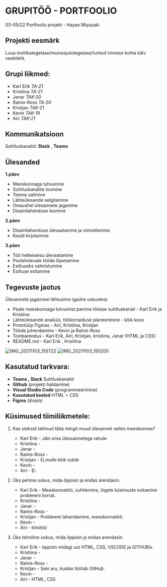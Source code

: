 # GRUPITÖÖ - PORTFOOLIO
03-05/22 Portfoolio projekt - Hayao Miyazaki

## Projekti eesmärk
Luua multikategelase/muinasjututegelase/tuntud inimese kohta käiv veebileht.

## Grupi liikmed:
- Karl Erik _TA-21_
- Kristiina _TA-21_
- Janar _TAK-20_
- Rainis-Ross _TA-20_
- Kristjan _TAK-21_
- Kevin _TAK-19_
- Airi _TAK-21_


## Kommunikatsioon
Suhtluskanalid: 
**Slack** , 
**Teams**

## Ülesanded
**1.päev**
- Meeskonnaga tutvumine
- Suhtluskanalite loomine
- Teema valimine
- Lähteülesande selgitamine
- Omavahel ülesannete jagamine
- Disainilahenduse loomine


**2.päev**
- Disainilahenduse ülevaatamine ja viimistlemine
- Koodi kirjutamine 

**3.päev**
- Töö hetkeseisu ülevaatamine
- Pooleliolevate tööde lõpetamine
- Esitluseks valmistumine
- Esitluse esitamine


## Tegevuste jaotus
Ülesannete jagamisel lähtusime igaühe oskustest.

- Peale meeskonnaga tutvumist panime töösse suhtluskanali - Karl Erik ja Kristiina  
- Lähteülesande analüüs, töökorralduse planeerimine - kõik koos
- Prototüüp Figmas - Airi, Kristiina, Kristjan
- Tööde juhendamine - Kevin ja Rainis-Ross
- Tootearendus - Karl Erik, Airi, Kristjan, kristiina, Janar (HTML ja CSS)
- README.md - Karl Erik , Kristiina 

![IMG_20211103_155722](https://user-images.githubusercontent.com/91615781/140471497-b9c55b23-424b-406c-8c9b-fee5ac362498.jpg)
![IMG_20211103_150205](https://user-images.githubusercontent.com/91615781/140471554-82aedf22-2292-4bf1-914f-ebb3968bc334.jpg)


## Kasutatud tarkvara:
* **Teams , Slack** Suhtluskanalid 
* **Github** (projekti haldamine)
* **Visual Studio Code** (programmeerimine)
* **Kasutatud keeled** HTML + CSS
* **Figma** (disain)

## Küsimused tiimiliikmetele: 
1. Kas oleksid tahtnud täita mingit muud ülesannet selles meeskonnas?
   * Karl Erik - Jäin oma ülessannetega rahule
   * Kristiina -
   * Janar -
   * Rainis-Ross -
   * Kristjan - Ei,mulle kõik sobib
   * Kevin -
   * Airi - Ei
  

2. Üks pehme oskus, mida õppisin ja endas arendasin.
   * Karl Erik - Meeskonnatöö, suhtlemine, õigete küsimuste esitamine probleemi korral.
   * Kristiina - 
   * Janar -
   * Rainis-Ross -
   * Kristjan - Probleemi lahendamine, meeskonnatöö.
   * Kevin -
   * Airi - tiimitöö
   

3. Üks tehniline oskus, mida õppisin ja endas arendasin.
   * Karl Erik -  õppisin midagi uut HTML, CSS, VSCODE ja GITHUBis.
   * Kristiina - 
   * Janar -
   * Rainis-Ross -
   * Kristjan - Sain aru, kuidas töötab GitHub.
   * Kevin -
   * Airi - HTML, CSS
   

